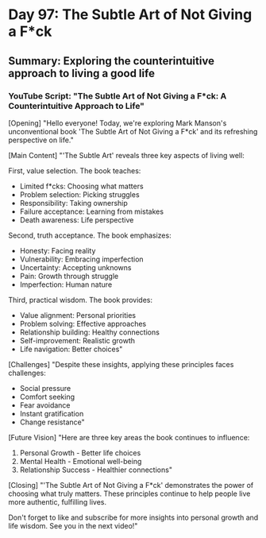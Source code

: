 # Day 97: The Subtle Art of Not Giving a F*ck
## Summary: Exploring the counterintuitive approach to living a good life

### YouTube Script: "The Subtle Art of Not Giving a F*ck: A Counterintuitive Approach to Life"

[Opening]
"Hello everyone! Today, we're exploring Mark Manson's unconventional book 'The Subtle Art of Not Giving a F*ck' and its refreshing perspective on life."

[Main Content]
"'The Subtle Art' reveals three key aspects of living well:

First, value selection. The book teaches:
- Limited f*cks: Choosing what matters
- Problem selection: Picking struggles
- Responsibility: Taking ownership
- Failure acceptance: Learning from mistakes
- Death awareness: Life perspective

Second, truth acceptance. The book emphasizes:
- Honesty: Facing reality
- Vulnerability: Embracing imperfection
- Uncertainty: Accepting unknowns
- Pain: Growth through struggle
- Imperfection: Human nature

Third, practical wisdom. The book provides:
- Value alignment: Personal priorities
- Problem solving: Effective approaches
- Relationship building: Healthy connections
- Self-improvement: Realistic growth
- Life navigation: Better choices"

[Challenges]
"Despite these insights, applying these principles faces challenges:
- Social pressure
- Comfort seeking
- Fear avoidance
- Instant gratification
- Change resistance"

[Future Vision]
"Here are three key areas the book continues to influence:

1. Personal Growth - Better life choices
2. Mental Health - Emotional well-being
3. Relationship Success - Healthier connections"

[Closing]
"'The Subtle Art of Not Giving a F*ck' demonstrates the power of choosing what truly matters. These principles continue to help people live more authentic, fulfilling lives.

Don't forget to like and subscribe for more insights into personal growth and life wisdom. See you in the next video!" 
